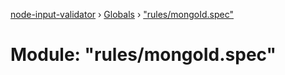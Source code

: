 [node-input-validator](../README.md) › [Globals](../globals.md) › ["rules/mongoId.spec"](_rules_mongoid_spec_.md)

# Module: "rules/mongoId.spec"


